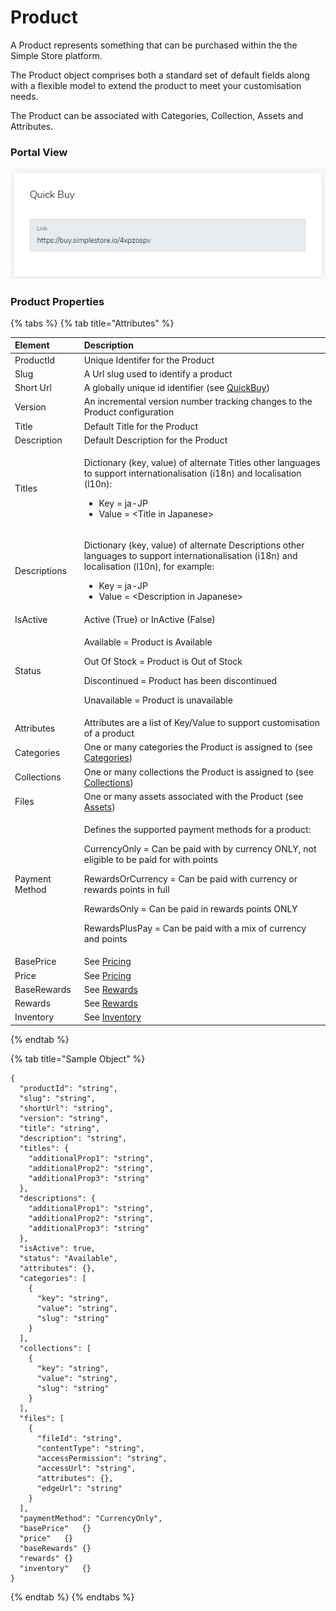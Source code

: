# Product

A Product represents something that can be purchased within the the Simple Store platform.

The Product object comprises both a standard set of default fields along with a flexible model to extend the product to meet your customisation needs.

The Product can be associated with Categories, Collection, Assets and Attributes.

### Portal View

![](../.gitbook/assets/image%20%2826%29.png)

### Product Properties

{% tabs %}
{% tab title="Attributes" %}
<table>
  <thead>
    <tr>
      <th style="text-align:left">Element</th>
      <th style="text-align:left">Description</th>
    </tr>
  </thead>
  <tbody>
    <tr>
      <td style="text-align:left">ProductId</td>
      <td style="text-align:left">Unique Identifer for the Product</td>
    </tr>
    <tr>
      <td style="text-align:left">Slug</td>
      <td style="text-align:left">A Url slug used to identify a product</td>
    </tr>
    <tr>
      <td style="text-align:left">Short Url</td>
      <td style="text-align:left">A globally unique id identifier (see <a href="../getting-started/quickbuy.md">QuickBuy</a>)</td>
    </tr>
    <tr>
      <td style="text-align:left">Version</td>
      <td style="text-align:left">An incremental version number tracking changes to the Product configuration</td>
    </tr>
    <tr>
      <td style="text-align:left">Title</td>
      <td style="text-align:left">Default Title for the Product</td>
    </tr>
    <tr>
      <td style="text-align:left">Description</td>
      <td style="text-align:left">Default Description for the Product</td>
    </tr>
    <tr>
      <td style="text-align:left">Titles</td>
      <td style="text-align:left">
        <p>Dictionary (key, value) of alternate Titles other languages to support
          internationalisation (i18n) and localisation (l10n):</p>
        <ul>
          <li>Key = ja-JP</li>
          <li>Value = &lt;Title in Japanese&gt;</li>
        </ul>
      </td>
    </tr>
    <tr>
      <td style="text-align:left">Descriptions</td>
      <td style="text-align:left">
        <p>Dictionary (key, value) of alternate Descriptions other languages to support
          internationalisation (i18n) and localisation (l10n), for example:</p>
        <ul>
          <li>Key = ja-JP</li>
          <li>Value = &lt;Description in Japanese&gt;</li>
        </ul>
      </td>
    </tr>
    <tr>
      <td style="text-align:left">IsActive</td>
      <td style="text-align:left">Active (True) or InActive (False)</td>
    </tr>
    <tr>
      <td style="text-align:left">Status</td>
      <td style="text-align:left">
        <p>Available = Product is Available</p>
        <p>Out Of Stock = Product is Out of Stock</p>
        <p>Discontinued = Product has been discontinued</p>
        <p>Unavailable = Product is unavailable</p>
      </td>
    </tr>
    <tr>
      <td style="text-align:left">Attributes</td>
      <td style="text-align:left">Attributes are a list of Key/Value to support customisation of a product</td>
    </tr>
    <tr>
      <td style="text-align:left">Categories</td>
      <td style="text-align:left">One or many categories the Product is assigned to (see <a href="categories.md">Categories</a>)</td>
    </tr>
    <tr>
      <td style="text-align:left">Collections</td>
      <td style="text-align:left">One or many collections the Product is assigned to (see <a href="collections.md">Collections</a>)</td>
    </tr>
    <tr>
      <td style="text-align:left">Files</td>
      <td style="text-align:left">One or many assets associated with the Product (see <a href="../assets-1/assets.md">Assets</a>)</td>
    </tr>
    <tr>
      <td style="text-align:left">Payment Method</td>
      <td style="text-align:left">
        <p>Defines the supported payment methods for a product:</p>
        <p>CurrencyOnly = Can be paid with by currency ONLY, not eligible to be paid
          for with points</p>
        <p>RewardsOrCurrency = Can be paid with currency or rewards points in full</p>
        <p>RewardsOnly = Can be paid in rewards points ONLY</p>
        <p>RewardsPlusPay = Can be paid with a mix of currency and points</p>
      </td>
    </tr>
    <tr>
      <td style="text-align:left">BasePrice</td>
      <td style="text-align:left">See <a href="pricing.md">Pricing</a>
      </td>
    </tr>
    <tr>
      <td style="text-align:left">Price</td>
      <td style="text-align:left">See <a href="pricing.md">Pricing</a>
      </td>
    </tr>
    <tr>
      <td style="text-align:left">BaseRewards</td>
      <td style="text-align:left">See <a href="rewards.md">Rewards </a>
      </td>
    </tr>
    <tr>
      <td style="text-align:left">Rewards</td>
      <td style="text-align:left">See <a href="rewards.md">Rewards </a>
      </td>
    </tr>
    <tr>
      <td style="text-align:left">Inventory</td>
      <td style="text-align:left">See <a href="inventory.md">Inventory</a>
      </td>
    </tr>
  </tbody>
</table>
{% endtab %}

{% tab title="Sample Object" %}
```text
{
  "productId": "string",
  "slug": "string",
  "shortUrl": "string",
  "version": "string",
  "title": "string",
  "description": "string",
  "titles": {
    "additionalProp1": "string",
    "additionalProp2": "string",
    "additionalProp3": "string"
  },
  "descriptions": {
    "additionalProp1": "string",
    "additionalProp2": "string",
    "additionalProp3": "string"
  },
  "isActive": true,
  "status": "Available",
  "attributes": {},
  "categories": [
    {
      "key": "string",
      "value": "string",
      "slug": "string"
    }
  ],
  "collections": [
    {
      "key": "string",
      "value": "string",
      "slug": "string"
    }
  ],
  "files": [
    {
      "fileId": "string",
      "contentType": "string",
      "accessPermission": "string",
      "accessUrl": "string",
      "attributes": {},
      "edgeUrl": "string"
    }
  ],
  "paymentMethod": "CurrencyOnly",
  "basePrice"	{}
  "price"	{}
  "baseRewards"	{}
  "rewards"	{}
  "inventory"	{}
}
```
{% endtab %}
{% endtabs %}

#### 

